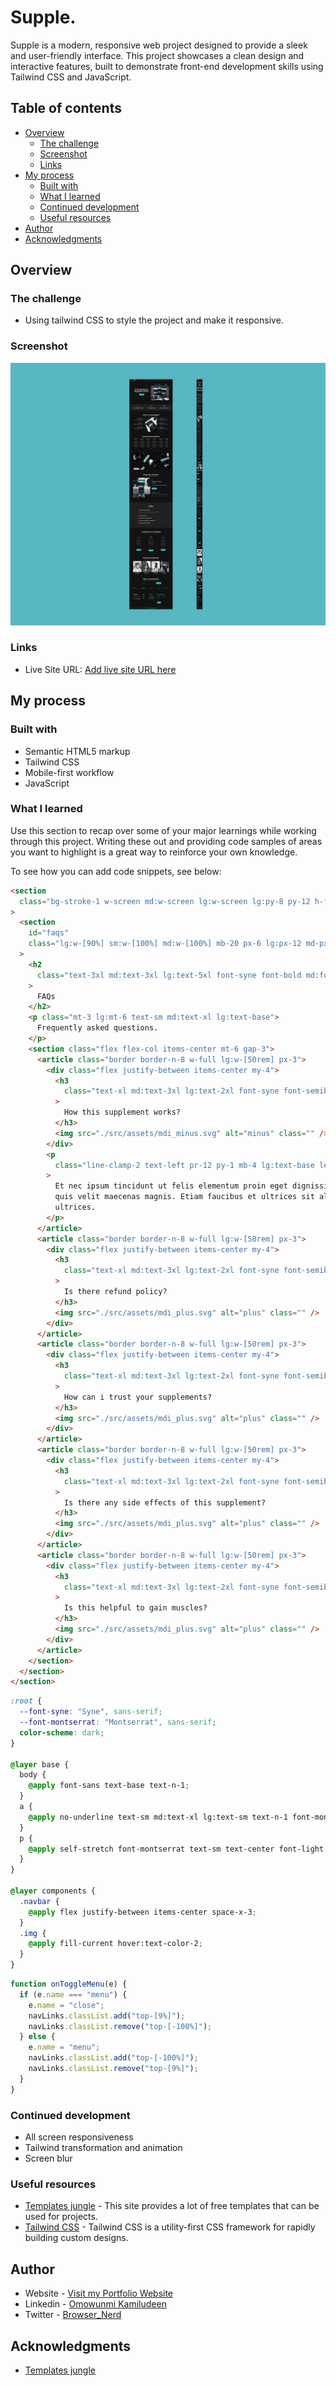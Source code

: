 # Supple.

Supple is a modern, responsive web project designed to provide a sleek and user-friendly interface. This project showcases a clean design and interactive features, built to demonstrate front-end development skills using Tailwind CSS and JavaScript.

## Table of contents

- [Overview](#overview)
  - [The challenge](#the-challenge)
  - [Screenshot](#screenshot)
  - [Links](#links)
- [My process](#my-process)
  - [Built with](#built-with)
  - [What I learned](#what-i-learned)
  - [Continued development](#continued-development)
  - [Useful resources](#useful-resources)
- [Author](#author)
- [Acknowledgments](#acknowledgments)

## Overview

### The challenge

- Using tailwind CSS to style the project and make it responsive.

### Screenshot

![](./src/assets/supple-screenshort.png)

### Links

- Live Site URL: [Add live site URL here](https://omowunmikamil.github.io/Supple/)

## My process

### Built with

- Semantic HTML5 markup
- Tailwind CSS
- Mobile-first workflow
- JavaScript

### What I learned

Use this section to recap over some of your major learnings while working through this project. Writing these out and providing code samples of areas you want to highlight is a great way to reinforce your own knowledge.

To see how you can add code snippets, see below:

```html
<section
  class="bg-stroke-1 w-screen md:w-screen lg:w-screen lg:py-8 py-12 h-fit mb-20"
>
  <section
    id="faqs"
    class="lg:w-[90%] sm:w-[100%] md:w-[100%] mb-20 px-6 lg:px-12 md-px-6 my-20 mx-auto"
  >
    <h2
      class="text-3xl md:text-3xl lg:text-5xl font-syne font-bold md:font-extrabold lg:font-bold self-stretch leading-[2rem] lg:leading-[2rem] text-center"
    >
      FAQs
    </h2>
    <p class="mt-3 lg:mt-6 text-sm md:text-xl lg:text-base">
      Frequently asked questions.
    </p>
    <section class="flex flex-col items-center mt-6 gap-3">
      <article class="border border-n-8 w-full lg:w-[50rem] px-3">
        <div class="flex justify-between items-center my-4">
          <h3
            class="text-xl md:text-3xl lg:text-2xl font-syne font-semibold text-left"
          >
            How this supplement works?
          </h3>
          <img src="./src/assets/mdi_minus.svg" alt="minus" class="" />
        </div>
        <p
          class="line-clamp-2 text-left pr-12 py-1 mb-4 lg:text-base leading-6 lg:leading-8"
        >
          Et nec ipsum tincidunt ut felis elementum proin eget dignissim egestas
          quis velit maecenas magnis. Etiam faucibus et ultrices sit aliquet
          ultrices.
        </p>
      </article>
      <article class="border border-n-8 w-full lg:w-[50rem] px-3">
        <div class="flex justify-between items-center my-4">
          <h3
            class="text-xl md:text-3xl lg:text-2xl font-syne font-semibold text-left"
          >
            Is there refund policy?
          </h3>
          <img src="./src/assets/mdi_plus.svg" alt="plus" class="" />
        </div>
      </article>
      <article class="border border-n-8 w-full lg:w-[50rem] px-3">
        <div class="flex justify-between items-center my-4">
          <h3
            class="text-xl md:text-3xl lg:text-2xl font-syne font-semibold text-left"
          >
            How can i trust your supplements?
          </h3>
          <img src="./src/assets/mdi_plus.svg" alt="plus" class="" />
        </div>
      </article>
      <article class="border border-n-8 w-full lg:w-[50rem] px-3">
        <div class="flex justify-between items-center my-4">
          <h3
            class="text-xl md:text-3xl lg:text-2xl font-syne font-semibold text-left"
          >
            Is there any side effects of this supplement?
          </h3>
          <img src="./src/assets/mdi_plus.svg" alt="plus" class="" />
        </div>
      </article>
      <article class="border border-n-8 w-full lg:w-[50rem] px-3">
        <div class="flex justify-between items-center my-4">
          <h3
            class="text-xl md:text-3xl lg:text-2xl font-syne font-semibold text-left"
          >
            Is this helpful to gain muscles?
          </h3>
          <img src="./src/assets/mdi_plus.svg" alt="plus" class="" />
        </div>
      </article>
    </section>
  </section>
</section>
```

```css
:root {
  --font-syne: "Syne", sans-serif;
  --font-montserrat: "Montserrat", sans-serif;
  color-scheme: dark;
}

@layer base {
  body {
    @apply font-sans text-base text-n-1;
  }
  a {
    @apply no-underline text-sm md:text-xl lg:text-sm text-n-1 font-montserrat hover:text-color-2 focus:text-color-2;
  }
  p {
    @apply self-stretch font-montserrat text-sm text-center font-light text-n-4 mt-3;
  }
}

@layer components {
  .navbar {
    @apply flex justify-between items-center space-x-3;
  }
  .img {
    @apply fill-current hover:text-color-2;
  }
}
```

```js
function onToggleMenu(e) {
  if (e.name === "menu") {
    e.name = "close";
    navLinks.classList.add("top-[9%]");
    navLinks.classList.remove("top-[-100%]");
  } else {
    e.name = "menu";
    navLinks.classList.add("top-[-100%]");
    navLinks.classList.remove("top-[9%]");
  }
}
```

### Continued development

- All screen responsiveness
- Tailwind transformation and animation
- Screen blur

### Useful resources

- [Templates jungle](https://templatesjungle.com/) - This site provides a lot of free templates that can be used for projects.
- [Tailwind CSS](https://tailwindcss.com/) - Tailwind CSS is a utility-first CSS framework for rapidly building custom designs.

## Author

- Website - [Visit my Portfolio Website](https://omowunmi-kamiludeen.netlify.app/)
- Linkedin - [Omowunmi Kamiludeen](https://www.linkedin.com/in/omowunmi-kamiludeen/)
- Twitter - [Browser_Nerd](https://www.twitter.com/@Browser_Nerd)

## Acknowledgments

- [Templates jungle](https://templatesjungle.com/)
